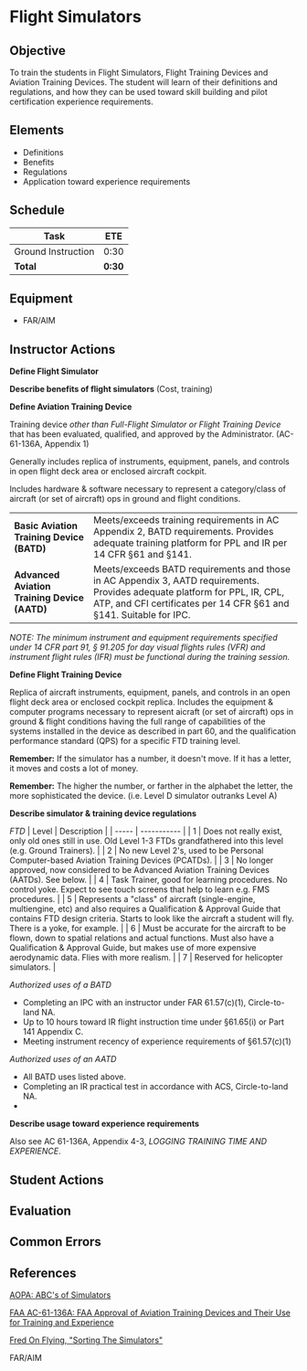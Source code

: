 # Flight Simulators

## Objective
To train the students in Flight Simulators, Flight Training Devices and Aviation Training Devices. The student will learn of their definitions and regulations, and how they can be used toward skill building and pilot certification experience requirements.

## Elements
- Definitions
- Benefits
- Regulations
- Application toward experience requirements

## Schedule
| Task | ETE |
| ---- | --- |
| Ground Instruction | 0:30 |
| **Total** | **0:30** |

## Equipment
- FAR/AIM

## Instructor Actions

**Define Flight Simulator**

**Describe benefits of flight simulators** (Cost, training)

**Define Aviation Training Device**

Training device _other than Full-Flight Simulator or Flight Training Device_ that has been evaluated, qualified, and approved by the Administrator. (AC-61-136A, Appendix 1)

Generally includes replica of instruments, equipment, panels, and controls in open flight deck area or enclosed aircraft cockpit.

Includes hardware & software necessary to represent a category/class of aircraft (or set of aircraft) ops in ground and flight conditions.

|    |    |
| --- | --- |
| **Basic Aviation Training Device (BATD)** | Meets/exceeds training requirements in AC Appendix 2, BATD requirements. Provides adequate training platform for PPL and IR per 14 CFR §61 and §141. |
| **Advanced Aviation Training Device (AATD)** | Meets/exceeds BATD requirements and those in AC Appendix 3, AATD requirements. Provides adequate platform for PPL, IR, CPL, ATP, and CFI certificates per 14 CFR §61 and §141. Suitable for IPC. |

_NOTE: The minimum instrument and equipment requirements specified
under 14 CFR part 91, § 91.205 for day visual flights rules (VFR) and
instrument flight rules (IFR) must be functional during the training session._

**Define Flight Training Device**

Replica of aircraft instruments, equipment, panels, and controls in an open flight deck area or enclosed cockpit replica. Includes the equipment & computer programs necessary to represent aicraft (or set of aircraft) ops in ground & flight conditions having the full range of capabilities of the systems installed in the device as described in part 60, and the qualification performance standard (QPS) for a specific FTD training level.

**Remember:** If the simulator has a number, it doesn't move. If it has a letter, it moves and costs a lot of money.

**Remember:** The higher the number, or farther in the alphabet the letter, the more sophisticated the device. (i.e. Level D simulator outranks Level A)

**Describe simulator & training device regulations**

_FTD_
| Level | Description |
| ----- | ----------- |
|   1   | Does not really exist, only old ones still in use. Old Level 1-3 FTDs grandfathered into this level (e.g. Ground Trainers). |
|   2   | No new Level 2's, used to be Personal Computer-based Aviation Training Devices (PCATDs). |
|   3   | No longer approved, now considered to be Advanced Aviation Training Devices (AATDs). See below. |
|   4   | Task Trainer, good for learning procedures. No control yoke. Expect to see touch screens that help to learn e.g. FMS procedures. |
|   5   | Represents a "class" of aircraft (single-engine, multiengine, etc) and also requires a Qualification & Approval Guide that contains FTD design criteria. Starts to look like the aircraft a student will fly. There is a yoke, for example. |
|   6   | Must be accurate for the aircraft to be flown, down to spatial relations and actual functions. Must also have a Qualification & Approval Guide, but makes use of more expensive aerodynamic data. Flies with more realism. |
|   7   | Reserved for helicopter simulators. |

_Authorized uses of a BATD_

- Completing an IPC with an instructor under FAR 61.57(c)(1), Circle-to-land NA.
- Up to 10 hours toward IR flight instruction time under §61.65(i) or Part 141 Appendix C.
- Meeting instrument recency of experience requirements of §61.57(c)(1)

_Authorized uses of an AATD_

- All BATD uses listed above.
- Completing an IR practical test in accordance with ACS, Circle-to-land NA.
- 

**Describe usage toward experience requirements**

Also see AC 61-136A, Appendix 4-3, _LOGGING TRAINING TIME AND EXPERIENCE_.

## Student Actions

## Evaluation

## Common Errors

## References

[AOPA: ABC's of Simulators](https://www.aopa.org/news-and-media/all-news/2011/may/01/abcs-of-simulators)

[FAA AC-61-136A: FAA Approval of Aviation Training Devices and Their Use for Training and Experience](https://www.faa.gov/documentLibrary/media/Advisory_Circular/AC_61-136A.pdf)

[Fred On Flying, "Sorting The Simulators"](http://www.fredonflying.com/Articles/IFR_Refresher/1104-Sorting-the-Simulators.pdf)

FAR/AIM